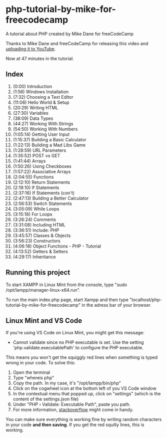 # php-tutorial-by-mike-for-freecodecamp

A tutorial about PHP created by Mike Dane for freeCodeCamp

Thanks to Mike Dane and freeCodeCamp for releasing this video and [uploading it to YouTube](https://www.youtube.com/watch?v=OK_JCtrrv-c).

Now at 47 minutes in the tutorial.

## Index

1. (0:00) Introduction
2. (1:56) Windows Installation
3. (7:32) Choosing a Text Editor
4. (11:06) Hello World & Setup
5. (20:29) Writing HTML
6. (27:30) Variables
7. (38:09) Data Types
8. (44:27) Working With Strings
9. (54:50) Working With Numbers
10. (1:05:14) Getting User Input
11. (1:15:37) Building a Basic Calculator
12. (1:22:13) Building a Mad Libs Game
13. (1:28:59) URL Parameters
14. (1:35:52) POST vs GET
15. (1:41:44) Arrays
16. (1:50:26) Using Checkboxes
17. (1:57:22) Associative Arrays
18. (2:04:55) Functions
19. (2:12:10) Return Statements
20. (2:19:10) If Statements
21. (2:37:16) If Statements (con't)
22. (2:47:13) Building a Better Calculator
23. (2:56:53) Switch Statements
24. (3:05:09) While Loops
25. (3:15:18) For Loops
26. (3:26:24) Comments
27. (3:31:08) Including HTML
28. (3:36:51) Include: PHP
29. (3:45:57) Classes & Objects
30. (3:56:23) Constructors
31. (4:06:18) Object Functions - PHP - Tutorial
32. (4:13:52) Getters & Setters
33. (4:29:17) Inheritance

## Running this project

To start XAMPP in Linux Mint from the console, type "sudo /opt/lampp/manager-linux-x64.run".

<p>To run the main index.php page, start Xampp and then type "localhost/php-tutorial-by-mike-for-freecodecamp" in the adress bar of your browser.</p>

## Linux Mint and VS Code

If you're using VS Code on Linux Mint, you might get this message:

- Cannot validate since no PHP executable is set. Use the setting 'php.validate.executablePath' to configure the PHP executable.

This means you won't get the squiggly red lines when something is typed wrong in your code. To solve this:

1. Open the terminal
2. Type "whereis php"
3. Copy the path. In my case, it's "/opt/lampp/bin/php"
4. Click on the cogwheel icon at the bottom left of you VS Code window
5. In the contextual menu that popped up, click on "settings" (which is the content of the settings.json file)
6. Under "PHP › Validate: Executable Path", paste you path.
7. For more information, [stackoverflow](https://stackoverflow.com/questions/43768614/how-to-set-php-executable-path-php-validate-executablepath-in-vscode-when-php-is) might come in handy.

You can make sure everything is working fine by writing random characters in your code **and then saving**. If you get the red squilly lines, this is working.
